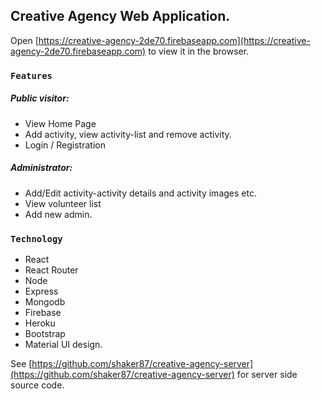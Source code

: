 
## Creative Agency Web Application.

Open [https://creative-agency-2de70.firebaseapp.com](https://creative-agency-2de70.firebaseapp.com) to view it in the browser.


### `Features`

##### Public visitor:
-	View Home Page
-	Add activity, view activity-list and remove activity.
-	Login / Registration 

##### Administrator:
-	Add/Edit activity-activity details and activity images etc.
-	View volunteer list 
- Add new admin.

### `Technology` 
- React
- React Router
- Node
- Express
- Mongodb
- Firebase
- Heroku
- Bootstrap
- Material UI design.


See [https://github.com/shaker87/creative-agency-server](https://github.com/shaker87/creative-agency-server) for server side source code.

